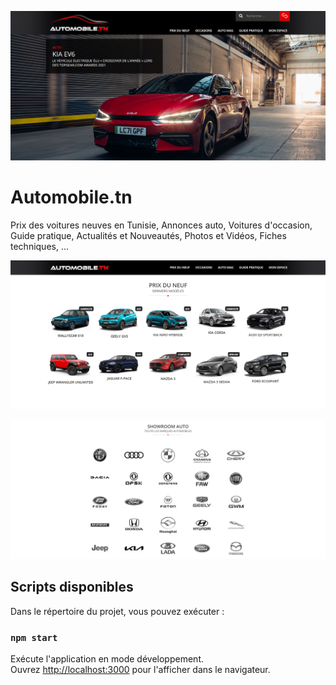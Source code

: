 <p align="center">
  <img src="./screenshots/screenshot1.PNG" alt="screenshot1" title="screenshot1">
</p>


# Automobile.tn

Prix des voitures neuves en Tunisie, Annonces auto, Voitures d'occasion, Guide pratique, Actualités et Nouveautés, Photos et Vidéos, Fiches techniques, ...

<p align="center">
  <img src="./screenshots/screenshot2.PNG" alt="screenshot2" title="screenshot2">
</p>

<p align="center">
  <img src="./screenshots/screenshot4.png" alt="screenshot4" title="screenshot4">
</p>


## Scripts disponibles

Dans le répertoire du projet, vous pouvez exécuter :

### `npm start`

Exécute l'application en mode développement.\
Ouvrez [http://localhost:3000](http://localhost:3000) pour l'afficher dans le navigateur.